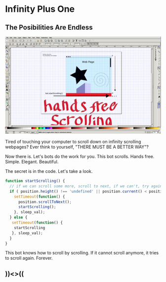 # Infinity Plus One
## The Posibilities Are Endless

![demonstration screenshot](./demonstration_screenshot.png)

Tired of touching your computer to scroll down on infinity scrolling webpages? Ever think to yourself, "THERE MUST BE A BETTER WAY"?

Now there is. Let's bots do the work for you. This bot scrolls. Hands free. Simple. Elegant. Beautiful.

The secret is in the code. Let's take a look.

```javascript
function startScrolling() {
  // if we can scroll some more, scroll to next, if we can't, try again.
  if ( position.height() !== 'undefined' || position.current() < position.height() ) {
    setTimeout(function() {
      position.scrollToNext();
      startScrolling();
    }, sleep_val);
  } else {
   setTimeout(function() {
    startScrolling
   }, sleep_val);
  } 
}
```

This bot knows how to scroll by scrolling. If it cannot scroll anymore, it tries to scroll again. Forever. 

## ))<>((

